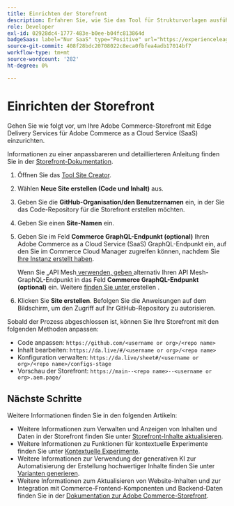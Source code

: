 ```yaml
---
title: Einrichten der Storefront
description: Erfahren Sie, wie Sie das Tool für Strukturvorlagen ausführen, um Ihre Storefront  [!DNL Adobe Commerce as a Cloud Service] .
role: Developer
exl-id: 02928dc4-1777-483e-b0ee-b04fc813864d
badgeSaas: label="Nur SaaS" type="Positive" url="https://experienceleague.adobe.com/en/docs/commerce/user-guides/product-solutions" tooltip="Gilt nur für Adobe Commerce as a Cloud Service- und Adobe Commerce Optimizer-Projekte (von Adobe verwaltete SaaS-Infrastruktur)."
source-git-commit: 408f28bdc20708022c8eca0fbfea4adb17014bf7
workflow-type: tm+mt
source-wordcount: '282'
ht-degree: 0%

---
```


# Einrichten der Storefront

Gehen Sie wie folgt vor, um Ihre Adobe Commerce-Storefront mit Edge Delivery Services für Adobe Commerce as a Cloud Service (SaaS) einzurichten.

Informationen zu einer anpassbareren und detaillierteren Anleitung finden Sie in der [Storefront-Dokumentation](https://experienceleague.adobe.com/developer/commerce/storefront/get-started/).

1. Öffnen Sie das [Tool Site Creator](https://da.live/app/adobe-commerce/storefront-tools/tools/site-creator/site-creator).

1. Wählen **Neue Site erstellen (Code und Inhalt)** aus.

1. Geben Sie die **GitHub-Organisation/den Benutzernamen** ein, in der Sie das Code-Repository für die Storefront erstellen möchten.

1. Geben Sie einen **Site-Namen** ein.

1. Geben Sie im Feld **Commerce GraphQL-Endpunkt (optional)** Ihren Adobe Commerce as a Cloud Service (SaaS) GraphQL-Endpunkt ein, auf den Sie im Commerce Cloud Manager zugreifen können, nachdem Sie [Ihre Instanz erstellt haben](./getting-started.md#create-an-instance).

   Wenn Sie „API Mesh[ verwenden, geben ](https://developer.adobe.com/graphql-mesh-gateway/mesh/basic) alternativ Ihren API Mesh-GraphQL-Endpunkt in das Feld **Commerce GraphQL-Endpunkt (optional)** ein. Weitere [ finden Sie unter ](https://developer.adobe.com/graphql-mesh-gateway/mesh/basic/create-mesh) erstellen .

1. Klicken Sie **Site erstellen**. Befolgen Sie die Anweisungen auf dem Bildschirm, um den Zugriff auf Ihr GitHub-Repository zu autorisieren.

Sobald der Prozess abgeschlossen ist, können Sie Ihre Storefront mit den folgenden Methoden anpassen:

* Code anpassen: `https://github.com/<username or org>/<repo name>`
* Inhalt bearbeiten: `https://da.live/#/<username or org>/<repo name>`
* Konfiguration verwalten: `https://da.live/sheet#/<username or org>/<repo name>/configs-stage`
* Vorschau der Storefront: `https://main--<repo name>--<username or org>.aem.page/`

## Nächste Schritte

Weitere Informationen finden Sie in den folgenden Artikeln:

* Weitere Informationen zum Verwalten und Anzeigen von Inhalten und Daten in der Storefront finden Sie unter [Storefront-Inhalte aktualisieren](./use-cases.md#update-storefront-content).
* Weitere Informationen zu Funktionen für kontextuelle Experimente finden Sie unter [Kontextuelle Experimente](./use-cases.md#contextual-experimentation).
* Weitere Informationen zur Verwendung der generativen KI zur Automatisierung der Erstellung hochwertiger Inhalte finden Sie unter [Varianten generieren](./use-cases.md#generate-variations).
* Weitere Informationen zum Aktualisieren von Website-Inhalten und zur Integration mit Commerce-Frontend-Komponenten und Backend-Daten finden Sie in der [Dokumentation zur Adobe Commerce-Storefront](https://experienceleague.adobe.com/developer/commerce/storefront/).
